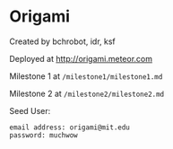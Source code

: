 Origami
===========

Created by bchrobot, idr, ksf

Deployed at http://origami.meteor.com

Milestone 1 at ```/milestone1/milestone1.md```

Milestone 2 at ```/milestone2/milestone2.md```

Seed User:
```
email address: origami@mit.edu
password: muchwow
```